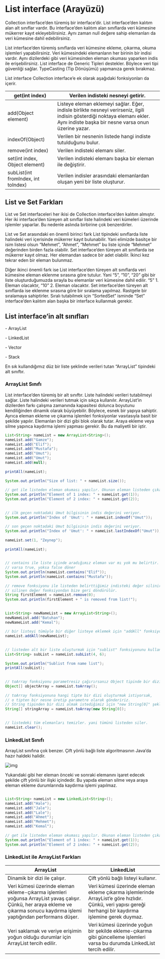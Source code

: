 # List interface (Arayüzü)



Collection interface’den türemiş bir interface’dir. List interface’den kalıtım alan alt sınıflar vardır. Bu interface’den kalıtım alan sınıflarda veri kümesine mükerrer kayıt ekleyebilirsiniz. Aynı zaman null değere sahip elemanları da veri kümesine dahil edebilirsiniz.

 

List interface’den türemiş sınıflarda veri kümesine ekleme, çıkarma, okuma işlemleri yapabilirsiniz. Veri kümesindeki elemanların her birinin bir indisi vardır. Aynı dizilerdeki gibi veri kümesinden eleman okuması yaparken indis ile erişebilirsiniz. List interface de Generic Tipleri destekler. Böylece veri tipi güvenliği sağlar. TypeCasting (Tip Dönüşümü) yapmanıza gerek bırakmaz.

List interface Collection interface’e ek olarak aşağıdaki fonksiyonları da içerir.

 

| get(int index)                       | Verilen  indisteki nesneyi getirir.                          |
| ------------------------------------ | ------------------------------------------------------------ |
| add(Object  element)                 | Listeye eleman  eklemeyi sağlar. Eğer, indisle birlikte nesneyi verirseniz, ilgili indisin  gösterdiği noktaya elemanı ekler. Aynı indiste başka bir nesne varsa onun  üzerine yazar. |
| indexOf(Object)                      | Verilen bir  nesnenin listede hangi indiste tutulduğunu bulur. |
| remove(int  index)                   | Verilen  indisteki elemanı siler.                            |
| set(int index,  Object element)      | Verilen  indisteki elemanı başka bir eleman ile değiştirir.  |
| subList(int  fromIndex, int toIndex) | Verilen  indisler arasındaki elemanlardan oluşan yeni bir liste oluşturur. |

 

## List ve Set Farkları

List ve Set interfaceleri her ikisi de Collection interface’den kalıtım almıştır. Her iki interface’den türeyen alt sınıflar liste halindeki veri kümeleri üzerinde işlemler yaparlar. Bu nedenle aslında birbirine çok benzerdirler.

 

List ve Set arasındaki en önemli birinci fark List tipindeki sınıflarda liste halindeki veri içerisinde mükerrer kayıt bulunabilir. Yani elimizde basitçe bir isim listesi olsun “Mehmet”, “Ahmet”, “Mehmet” bu liste içinde “Mehmet” değerinden birden fazla olabilir. Set interface’den türeyen alt sınıflarda ise mükerrer kayıt olmaz. Her elemandan sadece bir adet olabilir. İkinci kez tekrar eden bir eleman bulunmaz.

 

Diğer ikinci önemli fark ise List interface’den türeyen alt sınıflarda veri kümesine eleman eklenme sırasına göre tutulur. Yani “5”, “10”, “20” gibi bir liste oluşturduğumuzda sırayla bu elemanlar veri kümesine dahil edilir. “5” 1. Eleman olacaktır, “10” 2. Eleman olacaktır. Set interface’den türeyen alt sınıflarda ise eklenme sırasına göre bir sıralama yapılmaz. Rastgele bir sıralamaya sahiptirler. Sıralı tutabilmek için “SortedSet” isminde “Set” interface’den kalıtım alan başka bir interface kullanmak gerekir.

 

## List interface’in alt sınıfları

 

\-    ArrayList

\-    LinkedList

\-    Vector

\-    Stack

 

En sık kullandığımız düz bir liste şeklinde verileri tutan “ArrayList” tipindeki alt sınıftır.

 

### ArrayList Sınıfı

 

List interface’den türemiş bir alt sınıftır. Liste halindeki verileri tutabilmeyi sağlar. Liste halindeki verileri tutmak için sıkça kullanılır. ArrayList’in dizilerden farkı çalışma zamanında kapasitesi dolunca boyutunu kendiliğinden dinamik olarak büyüyebilir. Böylece, esnek bir yapıya sahiptir. Ayrıca eleman ekleme ve çıkarma işlemleri fonksiyonlar vasıtasıyla basit bir şekilde yapılır. Elemanları bir dizi gibi blok olarak tutar. Araya ekleme veya silme yapınca kaydırma işlemi yapması gerekir. Bu da maliyetli bir iştir.

 

```java
List<String> nameList = new ArrayList<String>();
nameList.add("Gamze");
nameList.add("Elif");
nameList.add("Mustafa");
nameList.add("Umut");
nameList.add("Umut");
nameList.add(null);
 
printAll(nameList);
 
System.out.println("Size of list: " + nameList.size());
 
// get ile listeden eleman okuması yapılır. Okunan eleman listeden çıkartılmaz.
System.out.println("Element of 1 index: " + nameList.get(1));
System.out.println("Element of 2 index: " + nameList.get(2));
 
 
// ilk geçen noktadaki Umut bilgisinin indis değerini veriyor.
System.out.println("Index of 'Umut': " + nameList.indexOf("Umut"));
 
// son geçen noktadaki Umut bilgisinin indis değerini veriyor.
System.out.println("Index of 'Umut': " + nameList.lastIndexOf("Umut"));
 
nameList.set(1, "Zeynep");
 
printAll(nameList);
 
 
// contains ile liste içinde aradığımız eleman var mı yok mu belirtir.
// varsa true, yoksa false döner
System.out.println(nameList.contains("Elif"));
System.out.println(nameList.contains("Mustafa"));
 
// remove fonksiyonu ile listeden belirttiğimiz indisteki değer silinir.
// silinen değer fonksiyondan bize geri döndürülür.
String firstElement = nameList.remove(0);
System.out.println(firstElement + " is removed from list!");
 
 
List<String> newNameList = new ArrayList<String>();
newNameList.add("Batuhan");
newNameList.add("Kemal");
 
// bir listeyi tümüyle bir diğer listeye eklemek için "addAll" fonksiyonu kullanılır.
nameList.addAll(newNameList);
 
 
// listeden alt bir liste oluşturmak için "sublist" fonksiyonunu kullanırız.
List<String> subList = nameList.subList(4, 6);
 
System.out.println("Sublist from name list");
printAll(subList);
 
 
// toArray fonksiyonu parametresiz çağırırsanız Object tipinde bir dizi döner.
Object[] objectArray = nameList.toArray();
 
// toArray fonksiyonuna hangi tipte bir dizi oluşturmak istiyorsak,
// o tipten bir nesne üretip parametre olarak göndeririz.
// String tipinden bir dizi almak istediğimiz için "new String[0]" şeklinde bir nesne üretip, "toArray" fonksiyonuna gönderdik.
String[] stringArray = nameList.toArray(new String[0]);
 
 
// listedeki tüm elemanları temizler. yani tümünü listeden siler.
nameList.clear();
```

 

### LinkedList Sınıfı

 

ArrayList sınıfına çok benzer. Çift yönlü bağlı liste algoritmasının Java’da hazır haldeki halidir.

![img](file:///C:/Users/ozan-/AppData/Local/Packages/oice_16_974fa576_32c1d314_17f5/AC/Temp/msohtmlclip1/01/clip_image010.png)

Yukarıdaki gibi her eleman önceki ve sonraki elemanını işaret edecek şekilde çift yönlü bir ilişki içindedir. Bu yapıda eleman silme veya araya eleman ekleme durumlarında kaydırma işlemi yapılmaz.

 

```java
 
List<String> nameList = new LinkedList<String>();
nameList.add("Hale");
nameList.add("Jale");
nameList.add("Lale");
nameList.add("Ahmet");
nameList.add("Mehmet");
nameList.add("Kemal");
 
// get ile listeden eleman okuması yapılır. Okunan eleman listeden çıkartılmaz.
System.out.println("Element of 1 index: " + nameList.get(1));
System.out.println("Element of 2 index: " + nameList.get(2));
```

 

### LinkedList ile ArrayList Farkları

 

| **ArrayList**                                                | **LinkedList**                                               |
| ------------------------------------------------------------ | ------------------------------------------------------------ |
| Dinamik bir  dizi ile çalışır.                               | Çift yönlü  bağlı listeyi kullanır.                          |
| Veri kümesi  üzerinde eleman ekleme-çıkarma işlemleri yoğunsa ArrayList yavaş çalışır.  Çünkü, her araya ekleme ve çıkarma sonucu kaydırma işlemi yaptığından  performans düşer. | Veri kümesi  üzerinde eleman ekleme çıkarma işlemlerinde ArrayList’e göre hızlıdır. Çünkü,  veri yapısı gereği herhangi bir kaydırma işlemine gerek duymaz. |
| Veri saklamak  ve veriye erişimin yoğun olduğu durumlar için ArrayList tercih edilir. | Veri kümesi  üzerinde yoğun bir şekilde ekleme-çıkarma gibi güncelleme işlemleri varsa bu  durumda LinkedList tercih edilir. |


